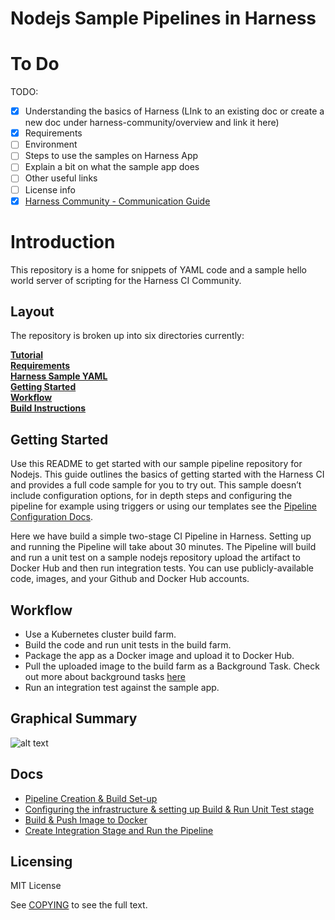 # Nodejs Sample Pipelines in Harness

# To Do

TODO:
- [X] Understanding the basics of Harness (LInk to an existing doc or create a new doc under harness-community/overview and link it here)
- [X] Requirements
- [ ] Environment
- [ ] Steps to use the samples on Harness App
- [ ] Explain a bit on what the sample app does
- [ ] Other useful links
- [ ] License info
- [X] [Harness Community - Communication Guide](https://github.com/harness-community/overview/blob/main/community_communication_guide.rst)

Introduction
========================
This repository is a home for snippets of YAML code and a sample hello world server of scripting for the Harness CI Community.

## Layout

The repository is broken up into six directories currently:

**[Tutorial](docs/tutorial.md)**<br>
**[Requirements](docs/requirements.md)**<br>
**[Harness Sample YAML](https://github.com/codewdhruv/nodejs-pipeline-samples/tree/main/.harness)**<br>
**[Getting Started](#GettingStarted)**<br>
**[Workflow](#Workflow)**<br>
**[Build Instructions](docs/build.md)**<br>


## Getting Started

Use this README to get started with our sample pipeline repository for Nodejs. This guide outlines the basics of getting started with the Harness CI and provides a full code sample for you to try out.
This sample doesn’t include configuration options, for in depth steps and configuring the pipeline for example using triggers or using our templates see the  [Pipeline Configuration Docs](#).

Here we have build a simple two-stage CI Pipeline in Harness. Setting up and running the Pipeline will take about 30 minutes.
The Pipeline will build and run a unit test on a sample nodejs repository upload the artifact to Docker Hub and then run integration tests.
You can use publicly-available code, images, and your Github and Docker Hub accounts.

## Workflow

- Use a Kubernetes cluster build farm.
- Build the code and run unit tests in the build farm.
- Package the app as a Docker image and upload it to Docker Hub.
- Pull the uploaded image to the build farm as a Background Task. Check out more about background tasks [here](google.com)
- Run an integration test against the sample app.

## Graphical Summary

![alt text](https://files.helpdocs.io/i5nl071jo5/articles/x0d77ktjw8/1611599684642/image.png)

## Docs

- [Pipeline Creation & Build Set-up](docs/CreatePipeline.md)
- [Configuring the infrastructure & setting up Build & Run Unit Test stage](docs/build.md)
- [Build & Push Image to Docker](docs/DockerPush.md)
- [Create Integration Stage and Run the Pipeline](docs/Integeration.md)

## Licensing

MIT License

See [COPYING](https://spdx.org/licenses/MIT.html) to see the full text.
